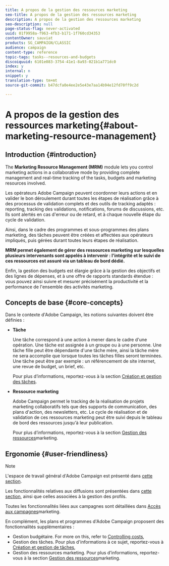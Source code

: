 ```yaml
---
title: A propos de la gestion des ressources marketing
seo-title: A propos de la gestion des ressources marketing
description: A propos de la gestion des ressources marketing
seo-description: null
page-status-flag: never-activated
uuid: 01f9958a-f963-4fb3-b171-1f760cd34353
contentOwner: sauviat
products: SG_CAMPAIGN/CLASSIC
audience: campaign
content-type: reference
topic-tags: tasks--resources-and-budgets
discoiquuid: 6101e083-3754-41e1-8a93-021b1a771dc0
index: y
internal: n
snippet: y
translation-type: tm+mt
source-git-commit: b47dcfa0e4ee2e5e43e7aa14b94e12fd70ff9c2d

---
```



# A propos de la gestion des ressources marketing{#about-marketing-resource-management}

## Introduction {#introduction}

The **Marketing Resource Management (MRM)** module lets you control marketing actions in a collaborative mode by providing complete management and real-time tracking of the tasks, budgets and marketing resources involved.

Les opérateurs Adobe Campaign peuvent coordonner leurs actions et en valider le bon déroulement durant toutes les étapes de réalisation grâce à des processus de validation complets et des outils de tracking adaptés : reporting, tracking des validations, notifications, forums de discussions, etc. Ils sont alertés en cas d&#39;erreur ou de retard, et à chaque nouvelle étape du cycle de validation.

Ainsi, dans le cadre des programmes et sous-programmes des plans marketing, des tâches peuvent être créées et affectées aux opérateurs impliqués, puis gérées durant toutes leurs étapes de réalisation.

**MRM permet également de gérer des ressources marketing sur lesquelles plusieurs intervenants sont appelés à intervenir : l&#39;intégrité et le suivi de ces ressources est assuré via un tableau de bord dédié.**

Enfin, la gestion des budgets est élargie grâce à la gestion des objectifs et des lignes de dépenses, et à une offre de rapports standards étendue : vous pouvez ainsi suivre et mesurer précisément la productivité et la performance de l&#39;ensemble des activités marketing.

## Concepts de base {#core-concepts}

Dans le contexte d&#39;Adobe Campaign, les notions suivantes doivent être définies :

* **Tâche**

   Une tâche correspond à une action à mener dans le cadre d&#39;une opération. Une tâche est assignée à un groupe ou à une personne. Une tâche fille peut être dépendante d&#39;une tâche mère, ainsi la tâche mère ne sera accomplie que lorsque toutes les tâches filles seront terminées. Une tâche peut être par exemple : un référencement de site internet, une revue de budget, un brief, etc.

   Pour plus d’informations, reportez-vous à la section [Création et gestion des tâches](../../campaign/using/creating-and-managing-tasks.md).

* **Ressource marketing**

   Adobe Campaign permet le tracking de la réalisation de projets marketing collaboratifs tels que des supports de communication, des plans d&#39;action, des newsletters, etc. Le cycle de réalisation et de validation de ces ressources marketing peut être suivi depuis le tableau de bord des ressources jusqu&#39;à leur publication.

   Pour plus d’informations, reportez-vous à la section [Gestion des ressources](../../campaign/using/managing-marketing-resources.md)marketing.

## Ergonomie {#user-friendliness}

>[!NOTE]
>
>L&#39;espace de travail général d&#39;Adobe Campaign est présenté dans [cette section](../../platform/using/adobe-campaign-workspace.md).
>  
>Les fonctionnalités relatives aux diffusions sont présentées dans [cette section](../../delivery/using/communication-channels.md), ainsi que celles associées à la gestion des profils.
>
>Toutes les fonctionnalités liées aux campagnes sont détaillées dans [Accès aux campagnes](../../campaign/using/accessing-marketing-campaigns.md)marketing.

En complément, les plans et programmes d&#39;Adobe Campaign proposent des fonctionnalités supplémentaires :

* Gestion budgétaire. For more on this, refer to [Controlling costs](../../campaign/using/controlling-costs.md),
* Gestion des tâches. Pour plus d&#39;informations à ce sujet, reportez-vous à [Création et gestion de tâches](../../campaign/using/creating-and-managing-tasks.md),
* Gestion des ressources marketing. Pour plus d’informations, reportez-vous à la section [Gestion des ressources](../../campaign/using/managing-marketing-resources.md)marketing.

